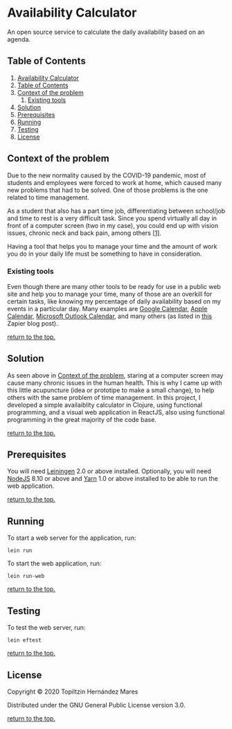 # Availability Calculator

An open source service to calculate the daily availability based on an agenda.

## Table of Contents

1. [Availability Calculator](#availability-calculator)
2. [Table of Contents](#table-of-contents)
3. [Context of the problem](#context-of-the-problem)
    1. [Existing tools](#existing-tools)
4. [Solution](#solution)
5. [Prerequisites](#prerequisites)
6. [Running](#running)
7. [Testing](#testing)
8. [License](#license)

## Context of the problem

Due to the new normality caused by the COVID-19 pandemic, most of students and employees were forced to work at home, which caused many new problems that had to be solved. One of those problems is the one related to time management.

As a student that also has a part time job, differentiating between school/job and time to rest is a very difficult task. Since you spend virtually all day in front of a computer screen (two in my case), you could end up with vision issues, chronic neck and back pain, among others [\[1\]][8].

Having a tool that helps you to manage your time and the amount of work you do in your daily life must be something to have in consideration. 

### Existing tools

Even though there are many other tools to be ready for use in a public web site and help you to manage your time, many of those are an overkill for certain tasks, like knowing my percentage of daily availability based on my events in a particular day. Many examples are [Google Calendar][4], [Apple Calendar][5], [Microsoft Outlook Calendar][6], and many others (as listed in [this][7] Zapier blog post).

[return to the top.](#table-of-contents)

## Solution

As seen above in [Context of the problem](#context-of-the-problem), staring at a computer screen may cause many chronic issues in the human health. This is why I came up with this little acupuncture (idea or prototipe to make a small change), to help others with the same problem of time management. In this project, I developed a simple availaiblity calculator in Clojure, using functional programming, and a visual web application in ReactJS, also using functional programming in the great majority of the code base. 

[return to the top.](#table-of-contents)

## Prerequisites

You will need [Leiningen][1] 2.0 or above installed.
Optionally, you will need [NodeJS][2] 8.10 or above and [Yarn][3] 1.0 or above installed to be able to run the web application.

[return to the top.](#table-of-contents)

## Running

To start a web server for the application, run:

    lein run 

To start the web application, run:

    lein run-web

[return to the top.](#table-of-contents)

## Testing

To test the web server, run:

    lein eftest

[return to the top.](#table-of-contents)

## License

Copyright © 2020 Topiltzin Hernández Mares

Distributed under the GNU General Public License version 3.0.

[return to the top.](#table-of-contents)

[1]: https://github.com/technomancy/leiningen
[2]: https://github.com/nodejs/node
[3]: https://github.com/yarnpkg/yarn
[4]: https://calendar.google.com
[5]: https://support.apple.com/guide/icloud/what-is-icloud-calendar-mmd67283e4/icloud
[6]: https://support.office.com/en-us/article/welcome-to-your-calendar-6fb9225d-9f9d-456d-8c81-8437bfcd3ebf
[7]: https://zapier.com/blog/best-calendar-apps/
[8]: https://www.carewellurgentcare.com/2018/07/19/the-effects-too-much-screen-time-has-on-your-health/
